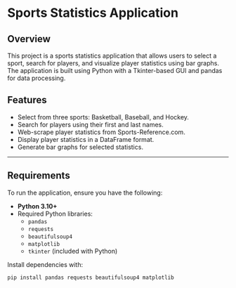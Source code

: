# Sports Statistics Application

## Overview
This project is a sports statistics application that allows users to select a sport, search for players, and visualize player statistics using bar graphs. The application is built using Python with a Tkinter-based GUI and pandas for data processing.

## Features
- Select from three sports: Basketball, Baseball, and Hockey.
- Search for players using their first and last names.
- Web-scrape player statistics from Sports-Reference.com.
- Display player statistics in a DataFrame format.
- Generate bar graphs for selected statistics.

---

## Requirements
To run the application, ensure you have the following:
- **Python 3.10+**
- Required Python libraries:
  - `pandas`
  - `requests`
  - `beautifulsoup4`
  - `matplotlib`
  - `tkinter` (included with Python)

Install dependencies with:
```bash
pip install pandas requests beautifulsoup4 matplotlib
